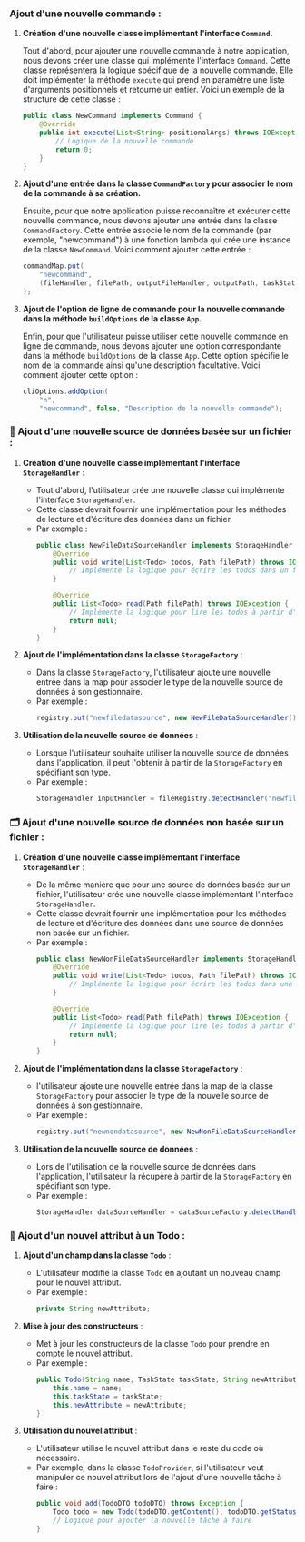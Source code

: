 ### Ajout d'une nouvelle commande :

1. **Création d'une nouvelle classe implémentant l'interface `Command`.**

   Tout d'abord, pour ajouter une nouvelle commande à notre application, nous devons créer une classe qui implémente l'interface `Command`. Cette classe représentera la logique spécifique de la nouvelle commande. Elle doit implémenter la méthode `execute` qui prend en paramètre une liste d'arguments positionnels et retourne un entier. Voici un exemple de la structure de cette classe :

    ```java
    public class NewCommand implements Command {
        @Override
        public int execute(List<String> positionalArgs) throws IOException {
            // Logique de la nouvelle commande
            return 0;
        }
    }
    ```

2. **Ajout d'une entrée dans la classe `CommandFactory` pour associer le nom de la commande à sa création.**

   Ensuite, pour que notre application puisse reconnaître et exécuter cette nouvelle commande, nous devons ajouter une entrée dans la classe `CommandFactory`. Cette entrée associe le nom de la commande (par exemple, "newcommand") à une fonction lambda qui crée une instance de la classe `NewCommand`. Voici comment ajouter cette entrée :

    ```java
    commandMap.put(
        "newcommand", 
        (fileHandler, filePath, outputFileHandler, outputPath, taskState) -> new NewCommand()
    );
    ```

3. **Ajout de l'option de ligne de commande pour la nouvelle commande dans la méthode `buildOptions` de la classe `App`.**

   Enfin, pour que l'utilisateur puisse utiliser cette nouvelle commande en ligne de commande, nous devons ajouter une option correspondante dans la méthode `buildOptions` de la classe `App`. Cette option spécifie le nom de la commande ainsi qu'une description facultative. Voici comment ajouter cette option :

    ```java
    cliOptions.addOption(
        "n", 
        "newcommand", false, "Description de la nouvelle commande");
    ```

### 📜 Ajout d'une nouvelle source de données basée sur un fichier :

1. **Création d'une nouvelle classe implémentant l'interface `StorageHandler`** :
   - Tout d'abord, l'utilisateur crée une nouvelle classe qui implémente l'interface `StorageHandler`.
   - Cette classe devrait fournir une implémentation pour les méthodes de lecture et d'écriture des données 
   dans un fichier.
   - Par exemple :
     ```java
     public class NewFileDataSourceHandler implements StorageHandler {
         @Override
         public void write(List<Todo> todos, Path filePath) throws IOException {
             // Implémente la logique pour écrire les todos dans un fichier
         }

         @Override
         public List<Todo> read(Path filePath) throws IOException {
             // Implémente la logique pour lire les todos à partir d'un fichier
             return null;
         }
     }
     ```

2. **Ajout de l'implémentation dans la classe `StorageFactory`** :
   - Dans la classe `StorageFactory`, l'utilisateur ajoute une nouvelle entrée dans la map pour associer le type de la nouvelle
   source de données à son gestionnaire.
   - Par exemple :
     ```java
     registry.put("newfiledatasource", new NewFileDataSourceHandler());
     ```

3. **Utilisation de la nouvelle source de données** :
   - Lorsque l'utilisateur souhaite utiliser la nouvelle source de données dans l'application, il peut l'obtenir à 
   partir de la `StorageFactory` en spécifiant son type.
   - Par exemple :
     ```java
     StorageHandler inputHandler = fileRegistry.detectHandler("newfiledatasource");
     ```

### 🗂️ Ajout d'une nouvelle source de données non basée sur un fichier :

1. **Création d'une nouvelle classe implémentant l'interface `StorageHandler`** :
   - De la même manière que pour une source de données basée sur un fichier, l'utilisateur crée une nouvelle classe implémentant 
   l'interface `StorageHandler`.
   - Cette classe devrait fournir une implémentation pour les méthodes de lecture et d'écriture des données dans 
   une source de données non basée sur un fichier.
   - Par exemple :
     ```java
     public class NewNonFileDataSourceHandler implements StorageHandler {
         @Override
         public void write(List<Todo> todos, Path filePath) throws IOException {
             // Implémente la logique pour écrire les todos dans une source de données non basée sur un fichier
         }

         @Override
         public List<Todo> read(Path filePath) throws IOException {
             // Implémente la logique pour lire les todos à partir d'une source de données non basée sur un fichier
             return null;
         }
     }
     ```

2. **Ajout de l'implémentation dans la classe `StorageFactory`** :
   - l'utilisateur ajoute une nouvelle entrée dans la map de la classe `StorageFactory` pour associer le type de la nouvelle 
   source de données à son gestionnaire.
   - Par exemple :
     ```java
     registry.put("newnondatasource", new NewNonFileDataSourceHandler());
     ```

3. **Utilisation de la nouvelle source de données** :
   - Lors de l'utilisation de la nouvelle source de données dans l'application, l'utilisateur la récupère à partir 
   de la `StorageFactory` en spécifiant son type.
   - Par exemple :
     ```java
     StorageHandler dataSourceHandler = dataSourceFactory.detectHandler("newnondatasource");
     ```

### 📝 Ajout d'un nouvel attribut à un Todo :

1. **Ajout d'un champ dans la classe `Todo`** :
   - L'utilisateur modifie la classe `Todo` en ajoutant un nouveau champ pour le nouvel attribut.
   - Par exemple :
     ```java
     private String newAttribute;
     ```

2. **Mise à jour des constructeurs** :
   - Met à jour les constructeurs de la classe `Todo` pour prendre en compte le nouvel attribut.
   - Par exemple :
     ```java
     public Todo(String name, TaskState taskState, String newAttribute) {
         this.name = name;
         this.taskState = taskState;
         this.newAttribute = newAttribute;
     }
     ```

3. **Utilisation du nouvel attribut** :
   - L'utilisateur utilise le nouvel attribut dans le reste du code où nécessaire.
   - Par exemple, dans la classe `TodoProvider`, si l'utilisateur veut manipuler ce nouvel attribut lors de l'ajout d'une 
   nouvelle tâche à faire :
     ```java
     public void add(TodoDTO todoDTO) throws Exception {
         Todo todo = new Todo(todoDTO.getContent(), todoDTO.getStatus(), todoDTO.getNewAttribute());
         // Logique pour ajouter la nouvelle tâche à faire
     }
     ```
